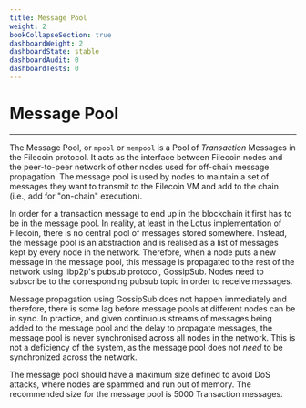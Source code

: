 ```yaml
---
title: Message Pool
weight: 2
bookCollapseSection: true
dashboardWeight: 2
dashboardState: stable
dashboardAudit: 0
dashboardTests: 0
---
```


# Message Pool
---
The Message Pool, or `mpool` or `mempool` is a Pool of _Transaction_ Messages in the Filecoin protocol. It acts as the interface between Filecoin nodes and the peer-to-peer network of other nodes used for off-chain message propagation. The message pool is used by nodes to maintain a set of messages they want to transmit to the Filecoin VM and add to the chain (i.e., add for "on-chain" execution).

In order for a transaction message to end up in the blockchain it first has to be in the message pool. In reality, at least in the Lotus implementation of Filecoin, there is no central pool of messages stored somewhere. Instead, the message pool is an abstraction and is realised as a list of messages kept by every node in the network. Therefore, when a node puts a new message in the message pool, this message is propagated to the rest of the network using libp2p's pubsub protocol, GossipSub. Nodes need to subscribe to the corresponding pubsub topic in order to receive messages.

Message propagation using GossipSub does not happen immediately and therefore, there is some lag before message pools at different nodes can be in sync. In practice, and given continuous streams of messages being added to the message pool and the delay to propagate messages, the message pool is never synchronised across all nodes in the network. This is not a deficiency of the system, as the message pool does not _need_ to be synchronized across the network. 


The message pool should have a maximum size defined to avoid DoS attacks, where nodes are spammed and run out of memory. The recommended size for the message pool is 5000 Transaction messages.


